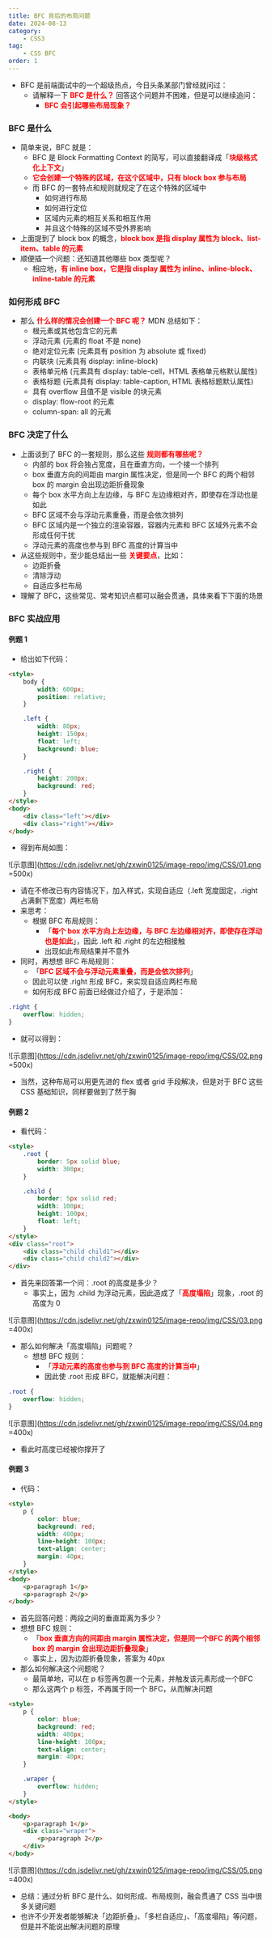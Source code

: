 ```yaml
---
title: BFC 背后的布局问题
date: 2024-08-13
category:
	- CSS3
tag:
	- CSS BFC
order: 1
---
```


- BFC 是前端面试中的一个超级热点，今日头条某部门曾经就问过：
  - 请解释一下 **<font color=red>BFC 是什么？</font>** 回答这个问题并不困难，但是可以继续追问：
    - **<font color=red>BFC 会引起哪些布局现象？</font>**

### BFC 是什么

- 简单来说，BFC 就是：
  - BFC 是 Block Formatting Context 的简写，可以直接翻译成「**<font color=red>块级格式化上下文</font>**」
  - **<font color=red>它会创建一个特殊的区域，在这个区域中，只有 block box 参与布局</font>**
  - 而 BFC 的一套特点和规则就规定了在这个特殊的区域中
    - 如何进行布局
    - 如何进行定位
    - 区域内元素的相互关系和相互作用
    - 并且这个特殊的区域不受外界影响
- 上面提到了 block box 的概念，**<font color=red>block box 是指 display 属性为 block、list-item、table 的元素</font>**
- 顺便插一个问题：还知道其他哪些 box 类型呢？
  - 相应地，**<font color=red>有 inline box，它是指 display 属性为 inline、inline-block、inline-table 的元素</font>**

### 如何形成 BFC

- 那么 **<font color=red>什么样的情况会创建一个 BFC 呢？</font>** MDN 总结如下：
  - 根元素或其他包含它的元素
  - 浮动元素 (元素的 float 不是 none)
  - 绝对定位元素 (元素具有 position 为 absolute 或 fixed)
  - 内联块 (元素具有 display: inline-block)
  - 表格单元格 (元素具有 display: table-cell，HTML 表格单元格默认属性)
  - 表格标题 (元素具有 display: table-caption, HTML 表格标题默认属性)
  - 具有 overflow 且值不是 visible 的块元素
  - display: flow-root 的元素
  - column-span: all 的元素

### BFC 决定了什么

- 上面谈到了 BFC 的一套规则，那么这些 **<font color=red>规则都有哪些呢？</font>**
  - 内部的 box 将会独占宽度，且在垂直方向，一个接一个排列
  - box 垂直方向的间距由 margin 属性决定，但是同一个 BFC 的两个相邻 box 的 margin 会出现边距折叠现象
  - 每个 box 水平方向上左边缘，与 BFC 左边缘相对齐，即使存在浮动也是如此
  - BFC 区域不会与浮动元素重叠，而是会依次排列
  - BFC 区域内是一个独立的渲染容器，容器内元素和 BFC 区域外元素不会形成任何干扰
  - 浮动元素的高度也参与到 BFC 高度的计算当中
- 从这些规则中，至少能总结出一些 **<font color=red>关键要点</font>**，比如：
  - 边距折叠
  - 清除浮动
  - 自适应多栏布局
- 理解了 BFC，这些常见、常考知识点都可以融会贯通，具体来看下下面的场景

### BFC 实战应用

#### 例题 1

- 给出如下代码：

```html
<style>
	body {
		width: 600px;
		position: relative;
	}

	.left {
		width: 80px;
		height: 150px;
		float: left;
		background: blue;
	}

	.right {
		height: 200px;
		background: red;
	}
</style>
<body>
	<div class="left"></div>
	<div class="right"></div>
</body>
```

- 得到布局如图：

![示意图](https://cdn.jsdelivr.net/gh/zxwin0125/image-repo/img/CSS/01.png =500x)

- 请在不修改已有内容情况下，加入样式，实现自适应（.left 宽度固定，.right 占满剩下宽度）两栏布局
- 来思考：
  - 根据 BFC 布局规则：
    - 「**<font color=red>每个 box 水平方向上左边缘，与 BFC 左边缘相对齐，即使存在浮动也是如此</font>**」，因此 .left 和 .right 的左边相接触
    - 出现如此布局结果并不意外
- 同时，再想想 BFC 布局规则：
  - 「**<font color=red>BFC 区域不会与浮动元素重叠，而是会依次排列</font>**」
  - 因此可以使 .right 形成 BFC，来实现自适应两栏布局
  - 如何形成 BFC 前面已经做过介绍了，于是添加：

```css
.right {
	overflow: hidden;
}
```

- 就可以得到：

![示意图](https://cdn.jsdelivr.net/gh/zxwin0125/image-repo/img/CSS/02.png =500x)

- 当然，这种布局可以用更先进的 flex 或者 grid 手段解决，但是对于 BFC 这些 CSS 基础知识，同样要做到了然于胸

#### 例题 2

- 看代码：

```html
<style>
	.root {
		border: 5px solid blue;
		width: 300px;
	}

	.child {
		border: 5px solid red;
		width: 100px;
		height: 100px;
		float: left;
	}
</style>
<div class="root">
	<div class="child child1"></div>
	<div class="child child2"></div>
</div>
```

- 首先来回答第一个问：.root 的高度是多少？
  - 事实上，因为 .child 为浮动元素，因此造成了「**<font color=red>高度塌陷</font>**」现象，.root 的高度为 0

![示意图](https://cdn.jsdelivr.net/gh/zxwin0125/image-repo/img/CSS/03.png =400x)

- 那么如何解决「高度塌陷」问题呢？
  - 想想 BFC 规则：
    - 「**<font color=red>浮动元素的高度也参与到 BFC 高度的计算当中</font>**」
    - 因此使 .root 形成 BFC，就能解决问题：

```css
.root {
	overflow: hidden;
}
```

![示意图](https://cdn.jsdelivr.net/gh/zxwin0125/image-repo/img/CSS/04.png =400x)

- 看此时高度已经被你撑开了

#### 例题 3

- 代码：

```html
<style>
	p {
		color: blue;
		background: red;
		width: 400px;
		line-height: 100px;
		text-align: center;
		margin: 40px;
	}
</style>
<body>
	<p>paragraph 1</p>
	<p>paragraph 2</p>
</body>
```

- 首先回答问题：两段之间的垂直距离为多少？
- 想想 BFC 规则：
  - 「**<font color=red>box 垂直方向的间距由 margin 属性决定，但是同一个BFC 的两个相邻 box 的 margin 会出现边距折叠现象</font>**」
  - 事实上，因为边距折叠现象，答案为 40px
- 那么如何解决这个问题呢？
  - 最简单地，可以在 p 标签再包裹一个元素，并触发该元素形成一个BFC
  - 那么这两个 p 标签，不再属于同一个 BFC，从而解决问题

```html
<style>
	p {
		color: blue;
		background: red;
		width: 400px;
		line-height: 100px;
		text-align: center;
		margin: 40px;
	}

	.wraper {
		overflow: hidden;
	}
</style>

<body>
	<p>paragraph 1</p>
	<div class="wraper">
		<p>paragraph 2</p>
	</div>
</body>
```

![示意图](https://cdn.jsdelivr.net/gh/zxwin0125/image-repo/img/CSS/05.png =400x)

- 总结：通过分析 BFC 是什么、如何形成、布局规则，融会贯通了 CSS 当中很多关键问题
- 也许不少开发者能够解决「边距折叠」、「多栏自适应」、「高度塌陷」等问题，但是并不能说出解决问题的原理
